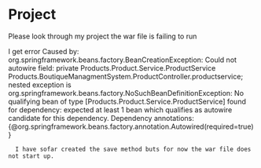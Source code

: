 # Project
Please look through my project the war file is failing to run 

I get error  Caused by: org.springframework.beans.factory.BeanCreationException: Could not autowire field: private Products.Product.Service.ProductService Products.BoutiqueManagmentSystem.ProductController.productservice; nested exception is org.springframework.beans.factory.NoSuchBeanDefinitionException: No qualifying bean of type [Products.Product.Service.ProductService] found for dependency: expected at least 1 bean which qualifies as autowire candidate for this dependency. Dependency annotations: {@org.springframework.beans.factory.annotation.Autowired(required=true)}

      I have sofar created the save method buts for now the war file does not start up.
